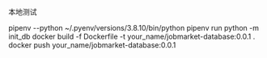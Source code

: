 
本地测试

pipenv --python ~/.pyenv/versions/3.8.10/bin/python
pipenv run python -m init_db
docker build -f Dockerfile -t your_name/jobmarket-database:0.0.1 .
docker push your_name/jobmarket-database:0.0.1